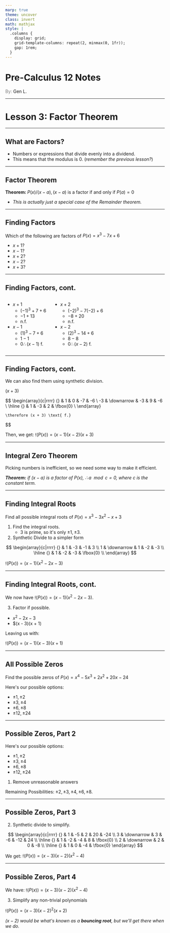 ```yaml
---
marp: true
theme: uncover
class: invert
math: mathjax
style: |
  .columns {
    display: grid;
    grid-template-columns: repeat(2, minmax(0, 1fr));
    gap: 1rem;
  }
---
```


# <!--fit--> Pre-Calculus 12 Notes
<span style="color:grey">By:</span> Gen L.

<!--_footer: In partnership with Hyperion University, 2024-->

---

# Lesson 3: Factor Theorem

---

## What are Factors?

* Numbers or expressions that divide evenly into a dividend. 
* This means that the modulus is 0. (*remember the previous lesson?*)

---

## Factor Theorem

$\textbf{Theorem: } P(x) / (x - a), (x - a)$ is a factor if and only if $P(a) = 0$

* *This is actually just a special case of the Remainder theorem.*

---

## Finding Factors

Which of the following are factors of $P(x) = x^3 - 7x + 6$
* $x + 1$?
* $x - 1$?
* $x + 2$?
* $x - 2$?
* $x + 3$?

---

## Finding Factors, cont.

<div class = "columns">
<div>

* $x + 1$
    * $(-1)^3 + 7 + 6$
    * $-1 + 13$
    * $\text{n.f.}$
* $x - 1$
    * $(1)^3 - 7 + 6$
    * $1 - 1$
    * $0 \therefore (x - 1) \text{ f.}$ 

</div>
<div>

* $x + 2$
    * $(-2)^3 - 7(-2) + 6$
    * $-8 + 20$
    * $\text{n.f.}$
* $x - 2$
    * $(2)^3 - 14 + 6$
    * $8 - 8$
    * $0 \therefore (x - 2) \text{ f.}$ 

</div>
</div>

---

## Finding Factors, cont.

We can also find them using synthetic division.

$(x + 3)$

$$
    \begin{array}{c|rrrr}
        {} & 1 & 0 & -7 & -6 \\
        -3 & \downarrow & -3 & 9 & -6 \\
        \hline
        {} & 1 & -3 & 2 & \fbox{0} \\
    \end{array}
    
    \therefore (x + 3) \text{ f.}
$$

Then, we get:
$\mathfrak{f}(P(x)) = (x - 1)(x - 2)(x + 3)$

---

## Integral Zero Theorem

Picking numbers is inefficient, so we need some way to make it efficient.

*$\textbf{Theorem:}$ if $(x - a)$ is a factor of $P(x),\ \therefore a \mod c = 0,$ where $c$ is the constant term.*

---

## Finding Integral Roots

Find all possible integral roots of $P(x) = x^3 - 3x^2 - x + 3$
1. Find the integral roots.
    * $3$ is prime, so it's only $\pm 1, \pm 3$.
2. Synthetic Divide to a simpler form

$$
    \begin{array}{c|rrrr}
        {} & 1 & -3 & -1 & 3 \\
        1 & \downarrow & 1 & -2 & -3 \\
        \hline
        {} & 1 & -2 & -3 & \fbox{0} \\
    \end{array}
$$

$\mathfrak{f}(P(x)) = (x - 1)(x^2 - 2x - 3)$

---

## Finding Integral Roots, cont.

We now have $\mathfrak{f}(P(x)) = (x - 1)(x^2 - 2x - 3)$.

3. Factor if possible.
* $x^2 - 2x - 3$
* $(x - 3)(x + 1)

Leaving us with:

$\mathfrak{f}(P(x)) = (x - 1)(x - 3)(x + 1)$

---

## All Possible Zeros

Find the possible zeros of $P(x) = x^4 - 5x^3 + 2x^2 + 20x - 24$

Here's our possible options:
* $\pm 1, \pm 2$
* $\pm 3, \pm 4$
* $\pm 6, \pm 8$
* $\pm 12, \pm 24$

---

## Possible Zeros, Part 2

Here's our possible options:
* $\pm 1, \pm 2$
* $\pm 3, \pm 4$
* $\pm 6, \pm 8$
* $\pm 12, \pm 24$

1. Remove unreasonable answers

Remaining Possibilities: $\pm 2, \pm 3, \pm 4, \pm 6, \pm 8$.

---

## Possible Zeros, Part 3

2. Synthetic divide to simplify.

$$
    \begin{array}{c|rrrr}
        {} & 1 & -5 & 2 & 20 & -24 \\
        3 & \downarrow & 3 & -6 & -12 & 24 \\
        \hline
        {} & 1 & -2 & -4 & 8 & \fbox{0} \\
        2 & \downarrow & 2 & 0 & -8 \\
        \hline
        {} & 1 & 0 & -4 & \fbox{0}
    \end{array}
$$

We get: $\mathfrak{f}(P(x)) = (x - 3)(x - 2)(x^2 - 4)$

---

## Possible Zeros, Part 4

We have: $\mathfrak{f}(P(x)) = (x - 3)(x - 2)(x^2 - 4)$

3. Simplify any non-trivial polynomials

$\mathfrak{f}(P(x)) = (x - 3)(x - 2)^2(x + 2)$

*$(x - 2)$ would be what's known as a **bouncing root**, but we'll get there when we do.*


